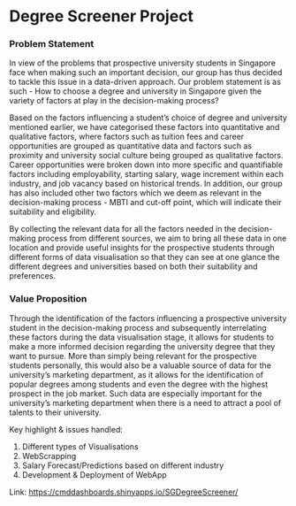 # Degree Screener Project

### Problem Statement
In view of the problems that prospective university students in Singapore face when making such an important decision, our group has thus decided to tackle this issue in a data-driven approach. Our problem statement is as such - How to choose a degree and university in Singapore given the variety of factors at play in the decision-making process?

Based on the factors influencing a student’s choice of degree and university mentioned earlier, we have categorised these factors into quantitative and qualitative factors, where factors such as tuition fees and career opportunities are grouped as quantitative data and factors such as proximity and university social culture being grouped as qualitative factors. Career opportunities were broken down into more specific and quantifiable factors including employability, starting salary, wage increment within each industry, and job vacancy based on historical trends. In addition, our group has also included other two factors which we deem as relevant in the decision-making process - MBTI and cut-off point, which will indicate their suitability and eligibility.

By collecting the relevant data for all the factors needed in the decision-making process from different sources, we aim to bring all these data in one location and provide useful insights for the prospective students through different forms of data visualisation so that they can see at one glance the different degrees and universities based on both their suitability and preferences.

### Value Proposition
Through the identification of the factors influencing a prospective university student in the decision-making process and subsequently interrelating these factors during the data visualisation stage, it allows for students to make a more informed decision regarding the university degree that they want to pursue. More than simply being relevant for the prospective students personally, this would also be a valuable source of data for the university’s marketing department, as it allows for the identification of popular degrees among students and even the degree with the highest prospect in the job market. Such data are especially important for the university’s marketing department when there is a need to attract a pool of talents to their university.

Key highlight & issues handled: 
1. Different types of Visualisations
2. WebScrapping
3. Salary Forecast/Predictions based on different industry
4. Development & Deployment of WebApp

Link: https://cmddashboards.shinyapps.io/SGDegreeScreener/